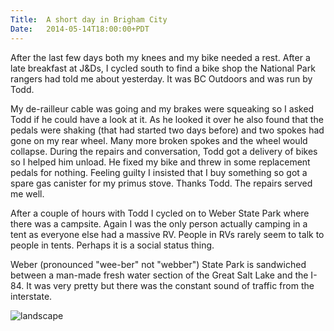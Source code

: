 ```yaml
---
Title:	A short day in Brigham City
Date:	2014-05-14T18:00:00+PDT
---
```


After the last few days both my knees and my bike needed a rest. After a late breakfast at J&Ds, I cycled south to find a bike shop the National Park rangers had told me about yesterday. It was BC Outdoors and was run by Todd. 

My de-railleur cable was going and my brakes were squeaking so I asked Todd if he could have a look at it. As he looked it over he also found that the pedals were shaking (that had started two days before) and two spokes had gone on my rear wheel. Many more broken spokes and the wheel would collapse. During the repairs and conversation, Todd got a delivery of bikes so I helped him unload. He fixed my bike and threw in some replacement pedals for nothing. Feeling guilty I insisted that I buy something so got a spare gas canister for my primus stove. Thanks Todd. The repairs served me well.

After a couple of hours with Todd I cycled on to Weber State Park where there was a campsite. Again I was the only person actually camping in a tent as everyone else had a massive RV. People in RVs rarely seem to talk to people in tents. Perhaps it is a social status thing.

Weber (pronounced "wee-ber" not "webber") State Park is sandwiched between a man-made fresh water section of the Great Salt Lake and the I-84. It was very pretty but there was the constant sound of traffic from the interstate.

![landscape](https://farm8.staticflickr.com/7335/14173276516_5b18ca0eca_z.jpg "Sunset from Weber State Park")